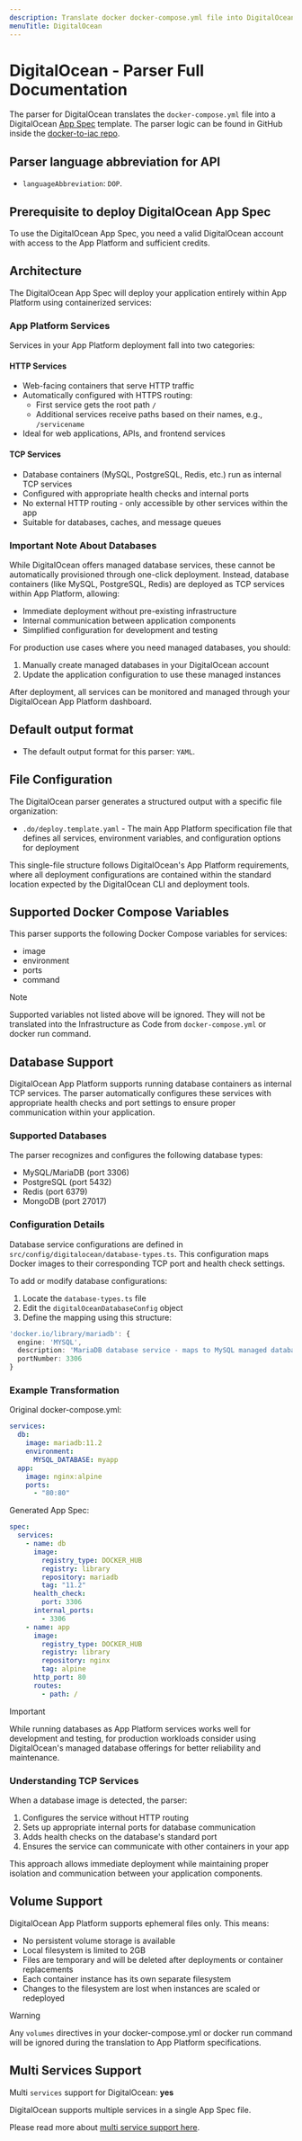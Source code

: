 ```yaml
---
description: Translate docker docker-compose.yml file into DigitalOcean Infrastructure as Code with DeployStack
menuTitle: DigitalOcean
---
```


# DigitalOcean - Parser Full Documentation

The parser for DigitalOcean translates the `docker-compose.yml` file into a DigitalOcean [App Spec](https://docs.digitalocean.com/products/app-platform/) template. The parser logic can be found in GitHub inside the [docker-to-iac repo](https://github.com/deploystackio/docker-to-iac/blob/main/src/parsers/digitalocean.ts).

## Parser language abbreviation for API

- `languageAbbreviation`: `DOP`.

## Prerequisite to deploy DigitalOcean App Spec

To use the DigitalOcean App Spec, you need a valid DigitalOcean account with access to the App Platform and sufficient credits.

## Architecture

The DigitalOcean App Spec will deploy your application entirely within App Platform using containerized services:

### App Platform Services

Services in your App Platform deployment fall into two categories:

#### HTTP Services

- Web-facing containers that serve HTTP traffic
- Automatically configured with HTTPS routing:
  - First service gets the root path `/`
  - Additional services receive paths based on their names, e.g., `/servicename`
- Ideal for web applications, APIs, and frontend services

#### TCP Services

- Database containers (MySQL, PostgreSQL, Redis, etc.) run as internal TCP services
- Configured with appropriate health checks and internal ports
- No external HTTP routing - only accessible by other services within the app
- Suitable for databases, caches, and message queues

### Important Note About Databases

While DigitalOcean offers managed database services, these cannot be automatically provisioned through one-click deployment. Instead, database containers (like MySQL, PostgreSQL, Redis) are deployed as TCP services within App Platform, allowing:

- Immediate deployment without pre-existing infrastructure
- Internal communication between application components
- Simplified configuration for development and testing

For production use cases where you need managed databases, you should:

1. Manually create managed databases in your DigitalOcean account
2. Update the application configuration to use these managed instances

After deployment, all services can be monitored and managed through your DigitalOcean App Platform dashboard.

## Default output format

- The default output format for this parser: `YAML`.

## File Configuration

The DigitalOcean parser generates a structured output with a specific file organization:

- `.do/deploy.template.yaml` - The main App Platform specification file that defines all services, environment variables, and configuration options for deployment

This single-file structure follows DigitalOcean's App Platform requirements, where all deployment configurations are contained within the standard location expected by the DigitalOcean CLI and deployment tools.

## Supported Docker Compose Variables

This parser supports the following Docker Compose variables for services:

- image
- environment
- ports
- command

> [!NOTE]
> Supported variables not listed above will be ignored. They will not be translated into the Infrastructure as Code from `docker-compose.yml` or docker run command.

## Database Support

DigitalOcean App Platform supports running database containers as internal TCP services. The parser automatically configures these services with appropriate health checks and port settings to ensure proper communication within your application.

### Supported Databases

The parser recognizes and configures the following database types:

- MySQL/MariaDB (port 3306)
- PostgreSQL (port 5432)
- Redis (port 6379)
- MongoDB (port 27017)

### Configuration Details

Database service configurations are defined in `src/config/digitalocean/database-types.ts`. This configuration maps Docker images to their corresponding TCP port and health check settings.

To add or modify database configurations:

1. Locate the `database-types.ts` file
2. Edit the `digitalOceanDatabaseConfig` object
3. Define the mapping using this structure:

```typescript
'docker.io/library/mariadb': {
  engine: 'MYSQL',
  description: 'MariaDB database service - maps to MySQL managed database due to compatibility',
  portNumber: 3306
}
```

### Example Transformation

Original docker-compose.yml:

```yaml
services:
  db:
    image: mariadb:11.2
    environment:
      MYSQL_DATABASE: myapp
  app:
    image: nginx:alpine
    ports:
      - "80:80"
```

Generated App Spec:

```yaml
spec:
  services:
    - name: db
      image:
        registry_type: DOCKER_HUB
        registry: library
        repository: mariadb
        tag: "11.2"
      health_check:
        port: 3306
      internal_ports:
        - 3306
    - name: app
      image:
        registry_type: DOCKER_HUB
        registry: library
        repository: nginx
        tag: alpine
      http_port: 80
      routes:
        - path: /
```

> [!IMPORTANT]
> While running databases as App Platform services works well for development and testing, for production workloads consider using DigitalOcean's managed database offerings for better reliability and maintenance.

### Understanding TCP Services

When a database image is detected, the parser:

1. Configures the service without HTTP routing
2. Sets up appropriate internal ports for database communication
3. Adds health checks on the database's standard port
4. Ensures the service can communicate with other containers in your app

This approach allows immediate deployment while maintaining proper isolation and communication between your application components.

## Volume Support

DigitalOcean App Platform supports ephemeral files only. This means:

- No persistent volume storage is available
- Local filesystem is limited to 2GB
- Files are temporary and will be deleted after deployments or container replacements
- Each container instance has its own separate filesystem
- Changes to the filesystem are lost when instances are scaled or redeployed

> [!WARNING]
> Any `volumes` directives in your docker-compose.yml or docker run command will be ignored during the translation to App Platform specifications.

## Multi Services Support

Multi `services` support for DigitalOcean: __yes__

DigitalOcean supports multiple services in a single App Spec file.

Please read more about [multi service support here](/docs/docker-to-iac/multi-services-support.md).
